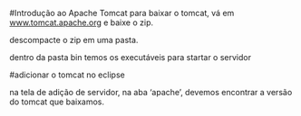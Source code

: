 #Introdução ao Apache Tomcat
para baixar o tomcat, vá em www.tomcat.apache.org e baixe o zip.

descompacte o zip em uma pasta.

dentro da pasta bin temos os executáveis para startar o servidor

#adicionar o tomcat no eclipse

na tela de adição de servidor, na aba ‘apache’, devemos encontrar a versão do tomcat que baixamos.
